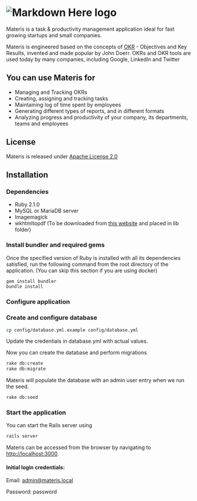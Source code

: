 # ![Markdown Here logo](https://raw.githubusercontent.com/nickmc01/materis/master/app/assets/images/logo.png)

Materis is a task & productivity management application ideal for fast growing startups and small companies. 

Materis is engineered based on the concepts of [OKR](https://en.wikipedia.org/wiki/OKR) - Objectives and Key Results, invented and made popular by John Doerr. OKRs and OKR tools are used today by many companies, including Google, LinkedIn and Twitter

## You can use Materis for
- Managing and Tracking OKRs
- Creating, assigning and tracking tasks
- Maintaining log of time spent by employees
- Generating different types of reports, and in different formats
- Analyzing progress and productivity of your company, its departments, teams and employees

## License
Materis is released under [Apache License 2.0](https://github.com/nickmc01/Materis/blob/master/LICENSE)


## Installation

### Dependencies
- Ruby 2.1.0
- MySQL or MariaDB server
- Imagemagick
- wkhtmltopdf (To be downloaded from [this website](http://wkhtmltopdf.org/) and placed in lib folder)


### Install bundler and required gems
Once the specified version of Ruby is installed with all its dependencies satisfied, run the following command from the root directory of the application. (You can skip this section if you are using docker)
```sh
gem install bundler
bundle install
```
### Configure application

### Create and configure database


```sh
cp config/database.yml.example config/database.yml
```
Update the credentials in database.yml with actual values.

Now you can create the database and perform migrations
```sh
rake db:create
rake db:migrate
```
Materis will populate the database with an admin user entry when we run the seed.
```sh
rake db:seed
```
### Start the application

You can start the Rails server using
```sh
rails server
```


Materis can be accessed from the browser by navigating to [http://localhost:3000]().
#### Initial login credentials:
Email: admin@materis.local

Password: password
